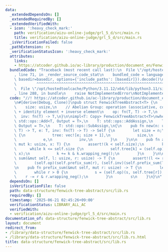 ```yaml
---
data:
  _extendedDependsOn: []
  _extendedRequiredBy: []
  _extendedVerifiedWith:
  - icon: ':heavy_check_mark:'
    path: verification/aizu-online-judge/grl_5_d/src/main.rs
    title: verification/aizu-online-judge/grl_5_d/src/main.rs
  _isVerificationFailed: false
  _pathExtension: rs
  _verificationStatusIcon: ':heavy_check_mark:'
  attributes:
    links:
    - https://atcoder.github.io/ac-library/production/document_en/FenwickTreeAbstract.html
  bundledCode: "Traceback (most recent call last):\n  File \"/opt/hostedtoolcache/Python/3.11.12/x64/lib/python3.11/site-packages/onlinejudge_verify/documentation/build.py\"\
    , line 71, in _render_source_code_stat\n    bundled_code = language.bundle(stat.path,\
    \ basedir=basedir, options={'include_paths': [basedir]}).decode()\n          \
    \         ^^^^^^^^^^^^^^^^^^^^^^^^^^^^^^^^^^^^^^^^^^^^^^^^^^^^^^^^^^^^^^^^^^^^^^^^^^^^^^^^^\n\
    \  File \"/opt/hostedtoolcache/Python/3.11.12/x64/lib/python3.11/site-packages/onlinejudge_verify/languages/rust.py\"\
    , line 288, in bundle\n    raise NotImplementedError\nNotImplementedError\n"
  code: "//! https://atcoder.github.io/ac-library/production/document_en/FenwickTreeAbstract.html\n\
    \n#[derive(Debug, Clone)]\npub struct FenwickTreeAbstract<T> {\n    tree: Vec<T>,\n\
    \    size: usize,\n    // Abelian Group: operation (associative, commutative)\
    \ + identity element + inverse element\n    op: fn(T, T) -> T,\n    e: T,\n  \
    \  inv: fn(T) -> T,\n}\n\nimpl<T: Copy> FenwickTreeAbstract<T>\nwhere\n    T:\
    \ std::ops::Add<T, Output = T>,\n    T: std::ops::AddAssign,\n    T: std::ops::Sub<T,\
    \ Output = T>,\n    T: std::ops::SubAssign,\n{\n    pub fn new(n: usize, op: fn(T,\
    \ T) -> T, e: T, inv: fn(T) -> T) -> Self {\n        let size = n;\n        Self\
    \ {\n            tree: vec![e; size + 1],\n            size,\n            op,\n\
    \            e,\n            inv,\n        }\n    }\n\n    pub fn add(&mut self,\
    \ mut k: usize, x: T) {\n        assert!(k < self.size);\n        k += 1;\n  \
    \      while k <= self.size {\n            self.tree[k] = (self.op)(self.tree[k],\
    \ x);\n            k += k & k.wrapping_neg();\n        }\n    }\n\n    pub fn\
    \ sum(&mut self, l: usize, r: usize) -> T {\n        assert!(l <= r && r <= self.size);\n\
    \        (self.op)(self.prefix_sum(r), (self.inv)(self.prefix_sum(l)))\n    }\n\
    \n    pub fn prefix_sum(&mut self, mut r: usize) -> T {\n        let mut s = self.e;\n\
    \        while r > 0 {\n            s = (self.op)(s, self.tree[r]);\n        \
    \    r -= r & r.wrapping_neg();\n        }\n        s\n    }\n}\n"
  dependsOn: []
  isVerificationFile: false
  path: data-structure/fenwick-tree-abstract/src/lib.rs
  requiredBy: []
  timestamp: '2025-06-21 02:45:26+09:00'
  verificationStatus: LIBRARY_ALL_AC
  verifiedWith:
  - verification/aizu-online-judge/grl_5_d/src/main.rs
documentation_of: data-structure/fenwick-tree-abstract/src/lib.rs
layout: document
redirect_from:
- /library/data-structure/fenwick-tree-abstract/src/lib.rs
- /library/data-structure/fenwick-tree-abstract/src/lib.rs.html
title: data-structure/fenwick-tree-abstract/src/lib.rs
---
```

